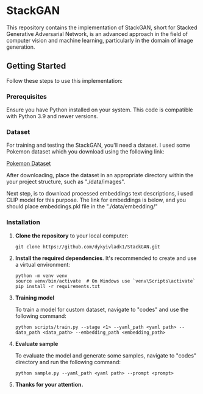 # StackGAN

This repository contains the implementation of StackGAN, short for Stacked Generative Adversarial Network, is an advanced approach in the field of computer vision and machine learning, particularly in the domain of image generation.

## Getting Started

Follow these steps to use this implementation:

### Prerequisites

Ensure you have Python installed on your system. This code is compatible with Python 3.9 and newer versions.

### Dataset

For training and testing the StackGAN, you'll need a dataset. I used some Pokemon dataset which you download using the following link:

[Pokemon Dataset](https://www.kaggle.com/datasets/thedevastator/pokemon-llava-images-and-text-descriptions)

After downloading, place the dataset in an appropriate directory within the your project structure, such as "./data/images".

Next step, is to download processed embeddings text descriptions, i used CLIP model for this purpose. The link for embeddings is below, and you should place embeddings.pkl file in the "./data/embedding/"

### Installation

1. **Clone the repository** to your local computer:

    ```
    git clone https://github.com/dykyivladk1/StackGAN.git
    ```


2. **Install the required dependencies**. It's recommended to create and use a virtual environment:

    ```
    python -m venv venv
    source venv/bin/activate  # On Windows use `venv\Scripts\activate`
    pip install -r requirements.txt
    ```

3. **Training model**

    To train a model for custom dataset, navigate to "codes" and use the following command:
    
    ```
    python scripts/train.py --stage <1> --yaml_path <yaml path> --data_path <data_path> --embedding_path <embedding_path>
    ```

4. **Evaluate sample** 

    To evaluate the model and generate some samples, navigate to "codes" directory and run the following command:

    ```
    python sample.py --yaml_path <yaml path> --prompt <prompt>
    ```

5. **Thanks for your attention.**
